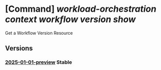 # [Command] _workload-orchestration context workflow version show_

Get a Workflow Version Resource

## Versions

### [2025-01-01-preview](/Resources/mgmt-plane/L3N1YnNjcmlwdGlvbnMve30vcmVzb3VyY2Vncm91cHMve30vcHJvdmlkZXJzL21pY3Jvc29mdC5lZGdlL2NvbnRleHRzL3t9L3dvcmtmbG93cy97fS92ZXJzaW9ucy97fQ==/2025-01-01-preview.xml) **Stable**

<!-- mgmt-plane /subscriptions/{}/resourcegroups/{}/providers/microsoft.edge/contexts/{}/workflows/{}/versions/{} 2025-01-01-preview -->
